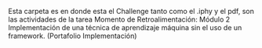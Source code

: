 Esta carpeta es en donde esta el Challenge tanto como el .iphy y el pdf, son las actividades de la tarea Momento de Retroalimentación: Módulo 2 Implementación de una técnica de aprendizaje máquina sin el uso de un framework. (Portafolio Implementación)
